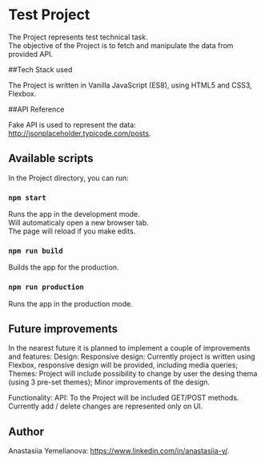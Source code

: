 # Test Project

The Project represents test technical task. <br>
The objective of the Project is to fetch and manipulate the data from provided API.

##Tech Stack used

The Project is written in Vanilla JavaScript (ES8), using HTML5 and CSS3, Flexbox. 

##API Reference

Fake API is used to represent the data: http://jsonplaceholder.typicode.com/posts.

## Available scripts
In the Project directory, you can run:

### `npm start`
Runs the app in the development mode.<br>
Will automaticaly open a new browser tab.<br>
The page will reload if you make edits.

### `npm run build`
Builds the app for the production.

### `npm run production`
Runs the app in the production mode.

## Future improvements
In the nearest future it is planned to implement a couple of improvements and features:
Design:
Responsive design: Currently project is written using Flexbox, responsive design will be provided, including media queries;
Themes: Project will include possibility to change by user the desing thema (using 3 pre-set themes);
Minor improvements of the design.

Functionality:
API: To the Project will be included GET/POST methods. Currently add / delete changes are represented only on UI.

## Author
Anastasiia Yemelianova: https://www.linkedin.com/in/anastasiia-y/.